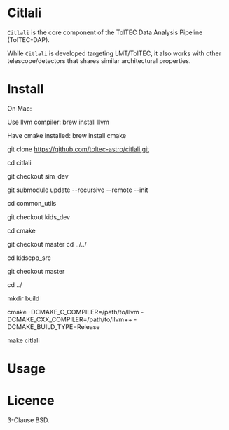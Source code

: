 # Citlali

`Citlali` is the core component of the TolTEC Data Analysis Pipeline
(TolTEC-DAP).


While `Citlali` is developed targeting LMT/TolTEC, it also works with
other telescope/detectors that shares similar architectural properties.


# Install

On Mac:

Use llvm compiler:
brew install llvm

Have cmake installed:
brew install cmake

git clone https://github.com/toltec-astro/citlali.git

cd citlali

git checkout sim_dev

git submodule update --recursive --remote --init

cd common_utils

git checkout kids_dev

cd cmake

git checkout master cd ../../

cd kidscpp_src

git checkout master

cd ../

mkdir build

cmake -DCMAKE_C_COMPILER=/path/to/llvm -DCMAKE_CXX_COMPILER=/path/to/llvm++ -DCMAKE_BUILD_TYPE=Release

make citlali




# Usage

<usage>


# Licence

3-Clause BSD.
